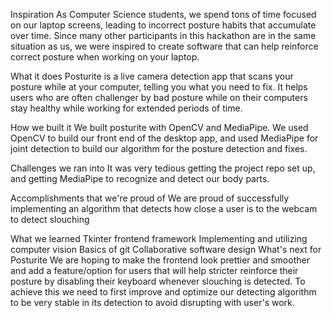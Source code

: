 Inspiration
As Computer Science students, we spend tons of time focused on our laptop screens, leading to incorrect posture habits that accumulate over time. Since many other participants in this hackathon are in the same situation as us, we were inspired to create software that can help reinforce correct posture when working on your laptop.

What it does
Posturite is a live camera detection app that scans your posture while at your computer, telling you what you need to fix. It helps users who are often challenger by bad posture while on their computers stay healthy while working for extended periods of time.

How we built it
We built posturite with OpenCV and MediaPipe. We used OpenCV to build our front end of the desktop app, and used MediaPipe for joint detection to build our algorithm for the posture detection and fixes.

Challenges we ran into
It was very tedious getting the project repo set up, and getting MediaPipe to recognize and detect our body parts.

Accomplishments that we're proud of
We are proud of successfully implementing an algorithm that detects how close a user is to the webcam to detect slouching

What we learned
Tkinter frontend framework
Implementing and utilizing computer vision
Basics of git
Collaborative software design
What's next for Posturite
We are hoping to make the frontend look prettier and smoother and add a feature/option for users that will help stricter reinforce their posture by disabling their keyboard whenever slouching is detected. To achieve this we need to first improve and optimize our detecting algorithm to be very stable in its detection to avoid disrupting with user's work.

